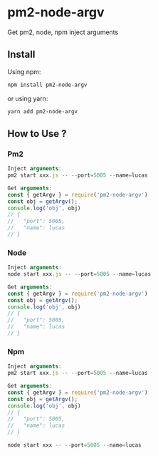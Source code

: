 # pm2-node-argv

Get pm2, node, npm inject arguments

## Install

Using npm:

```sh
npm install pm2-node-argv
```

or using yarn:

```sh
yarn add pm2-node-argv
```

## How to Use ?
### Pm2

```javascript
Inject arguments:
pm2 start xxx.js -- --port=5005 --name=lucas

Get arguments:
const { getArgv } = require('pm2-node-argv')
const obj = getArgv();
console.log('obj', obj)
// {
//   "port": 5005,
//   "name": lucas
// }
```
### Node

```javascript
Inject arguments:
node start xxx.js -- --port=5005 --name=lucas

Get arguments:
const { getArgv } = require('pm2-node-argv')
const obj = getArgv();
console.log('obj', obj)
// {
//   "port": 5005,
//   "name": lucas
// }
```
### Npm
```javascript
Inject arguments:
pm2 start xxx.js -- --port=5005 --name=lucas

Get arguments:
const { getArgv } = require('pm2-node-argv')
const obj = getArgv();
console.log('obj', obj)
// {
//   "port": 5005,
//   "name": lucas
// }

node start xxx -- --port=5005 --name=lucas
```